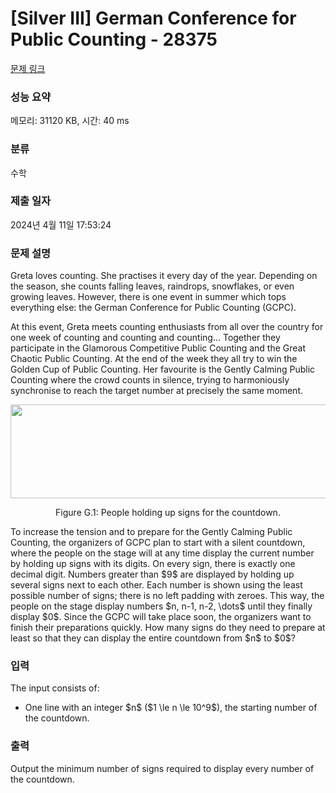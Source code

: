 # [Silver III] German Conference for Public Counting - 28375 

[문제 링크](https://www.acmicpc.net/problem/28375) 

### 성능 요약

메모리: 31120 KB, 시간: 40 ms

### 분류

수학

### 제출 일자

2024년 4월 11일 17:53:24

### 문제 설명

<p>Greta loves counting. She practises it every day of the year. Depending on the season, she counts falling leaves, raindrops, snowflakes, or even growing leaves. However, there is one event in summer which tops everything else: the German Conference for Public Counting (GCPC).</p>

<p>At this event, Greta meets counting enthusiasts from all over the country for one week of counting and counting and counting... Together they participate in the Glamorous Competitive Public Counting and the Great Chaotic Public Counting. At the end of the week they all try to win the Golden Cup of Public Counting. Her favourite is the Gently Calming Public Counting where the crowd counts in silence, trying to harmoniously synchronise to reach the target number at precisely the same moment.</p>

<p style="text-align: center;"><img alt="" src="https://upload.acmicpc.net/fcc4bc58-212a-4702-a734-e468f8b22d9c/-/preview/" style="width: 599px; height: 150px;"></p>

<p style="text-align: center;">Figure G.1: People holding up signs for the countdown.</p>

<p>To increase the tension and to prepare for the Gently Calming Public Counting, the organizers of GCPC plan to start with a silent countdown, where the people on the stage will at any time display the current number by holding up signs with its digits. On every sign, there is exactly one decimal digit. Numbers greater than $9$ are displayed by holding up several signs next to each other. Each number is shown using the least possible number of signs; there is no left padding with zeroes. This way, the people on the stage display numbers $n, n-1, n-2, \dots$ until they finally display $0$. Since the GCPC will take place soon, the organizers want to finish their preparations quickly. How many signs do they need to prepare at least so that they can display the entire countdown from $n$ to $0$?</p>

### 입력 

 <p>The input consists of:</p>

<ul>
	<li>One line with an integer $n$ ($1 \le n \le 10^9$), the starting number of the countdown.</li>
</ul>

### 출력 

 <p>Output the minimum number of signs required to display every number of the countdown.</p>

